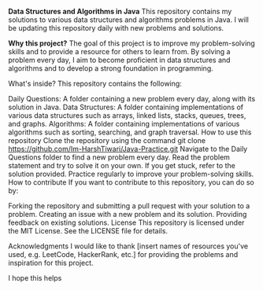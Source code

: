**Data Structures and Algorithms in Java**
This repository contains my solutions to various data structures and algorithms problems in Java. I will be updating this repository daily with new problems and solutions.

**Why this project?**
The goal of this project is to improve my problem-solving skills and to provide a resource for others to learn from. By solving a problem every day, I aim to become proficient in data structures and algorithms and to develop a strong foundation in programming.

What's inside?
This repository contains the following:

Daily Questions: A folder containing a new problem every day, along with its solution in Java.
Data Structures: A folder containing implementations of various data structures such as arrays, linked lists, stacks, queues, trees, and graphs.
Algorithms: A folder containing implementations of various algorithms such as sorting, searching, and graph traversal.
How to use this repository
Clone the repository using the command git clone https://github.com/Im-HarshTiwari/Java-Practice.git
Navigate to the Daily Questions folder to find a new problem every day.
Read the problem statement and try to solve it on your own.
If you get stuck, refer to the solution provided.
Practice regularly to improve your problem-solving skills.
How to contribute
If you want to contribute to this repository, you can do so by:

Forking the repository and submitting a pull request with your solution to a problem.
Creating an issue with a new problem and its solution.
Providing feedback on existing solutions.
License
This repository is licensed under the MIT License. See the LICENSE file for details.

Acknowledgments
I would like to thank [insert names of resources you've used, e.g. LeetCode, HackerRank, etc.] for providing the problems and inspiration for this project.

I hope this helps
